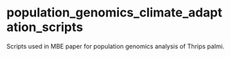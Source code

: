 # population_genomics_climate_adaptation_scripts
Scripts used in MBE paper for population genomics analysis of Thrips palmi.
